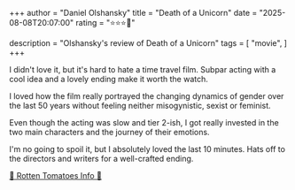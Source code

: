 +++
author = "Daniel Olshansky"
title = "Death of a Unicorn"
date = "2025-08-08T20:07:00"
rating = "⭐⭐⭐🌟"

description = "Olshansky's review of Death of a Unicorn"
tags = [
    "movie",
]
+++


I didn't love it, but it's hard to hate a time travel film. Subpar acting with
a cool idea and a lovely ending make it worth the watch.

I loved how the film really portrayed the changing dynamics of gender over the
last 50 years without feeling neither misogynistic, sexist or feminist.

Even though the acting was slow and tier 2-ish, I got really invested in the two
main characters and the journey of their emotions.

I'm no going to spoil it, but I absolutely loved the last 10 minutes. Hats off
to the directors and writers for a well-crafted ending.

[🍅 Rotten Tomatoes Info 🍅](https://www.rottentomatoes.com/m/our_times_2025)
